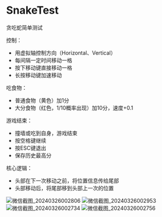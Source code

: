 # SnakeTest
 贪吃蛇简单测试

控制：
- 用虚拟轴控制方向（Horizontal、Vertical）
- 每间隔一定时间移动一格
- 按下移动键直接移动一格
- 长按移动键加速移动

吃食物：
- 普通食物（黄色）加1分
- 大分食物（红色，1/10概率出现）加10分，速度+0.1

游戏结束：
- 撞墙或吃到自身，游戏结束
- 按空格键继续
- 按ESC键退出
- 保存历史最高分

核心逻辑：
- 头部在下一次移动之前，将位置信息传给尾部
- 头部移动后，将尾部移到头部上一次的位置

![微信截图_20240326002806](https://github.com/Dugege007/SnakeTest/assets/59428508/87f10af0-96cf-471e-a177-5e9c3f1c3242)
![微信截图_20240326002953](https://github.com/Dugege007/SnakeTest/assets/59428508/80454c01-083a-4460-ba56-8183ba7a4f20)
![微信截图_20240326002734](https://github.com/Dugege007/SnakeTest/assets/59428508/566b1258-6476-42af-b686-9fcd16a42a90)
![微信截图_20240326002756](https://github.com/Dugege007/SnakeTest/assets/59428508/b60f8c1f-d286-4446-9a3c-cb53af53dd06)
